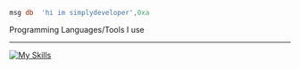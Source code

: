```asm
msg db	'hi im simplydeveloper',0xa
```
Programming Languages/Tools I use <hr>
[![My Skills](https://skillicons.dev/icons?i=js,html,css,cpp,cs,c,nodejs,java,react,cloudflare,dotnet,git,github,lua,netlify,php,py,ts,vscode,wasm)](https://skillicons.dev)
